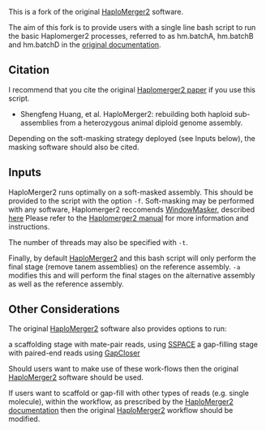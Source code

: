 This is a fork of the original [HaploMerger2](https://github.com/mapleforest/HaploMerger2 "Haplomerger2 - GitHub Repo") software.

The aim of this fork is to provide users with a single line bash script to run the basic Haplomerger2 processes, referred to as hm.batchA, hm.batchB and hm.batchD in the [original documentation](https://github.com/mapleforest/HaploMerger2/blob/master/manual.v3.4.pdf "Haplomerger2 User Manual").

## Citation
I recommend that you cite the original [Haplomerger2 paper](https://www.ncbi.nlm.nih.gov/pubmed/28407147 "Huang et al. 2017") if you use this script.

* Shengfeng Huang, et al. HaploMerger2: rebuilding both haploid sub-assemblies from a heterozygous animal diploid genome assembly.

Depending on the soft-masking strategy deployed (see Inputs below), the masking software should also be cited.

## Inputs
HaploMerger2 runs optimally on a soft-masked assembly. This should be provided to the script with the option `-f`.
Soft-masking may be performed with any software, Haplomerger2 reccomends [WindowMasker](ftp://ftp.ncbi.nih.gov/toolbox/ncbi_tools++/CURRENT/ "WindowMasker: latest version"), described [here](https://www.ncbi.nlm.nih.gov/pubmed/16287941 "WindowMasker citation")
Please refer to the [Haplomerger2 manual](https://github.com/mapleforest/HaploMerger2/blob/master/manual.v3.4.pdf "Haplomerger2 User Manual") for more information and instructions.

The number of threads may also be specified with `-t`.

Finally, by default [HaploMerger2](https://github.com/mapleforest/HaploMerger2 "Haplomerger2 - GitHub Repo") and this bash script will only perform the final stage (remove tanem assemblies) on the reference assembly.
`-a` modifies this and will perform the final stages on the alternative assembly as well as the reference assembly.

## Other Considerations
The original [HaploMerger2](https://github.com/mapleforest/HaploMerger2 "Haplomerger2 - GitHub Repo") software also provides options to run: 

a scaffolding stage with mate-pair reads, using [SSPACE](https://academic.oup.com/bioinformatics/article/27/4/578/197626 "SSPACE citation")
a gap-filling stage with paired-end reads using [GapCloser](https://www.ncbi.nlm.nih.gov/pubmed/23587118 "SOAPdenovo2 citation")

Should users want to make use of these work-flows then the original [HaploMerger2](https://github.com/mapleforest/HaploMerger2 "Haplomerger2 - GitHub Repo") software should be used.

If users want to scaffold or gap-fill with other types of reads (e.g. single molecule), within the workflow, as prescribed by the [HaploMerger2 documentation](https://github.com/mapleforest/HaploMerger2/blob/master/manual.v3.4.pdf "Haplomerger2 User Manual") then the original [HaploMerger2](https://github.com/mapleforest/HaploMerger2 "Haplomerger2 - GitHub Repo") workflow should be modified.
